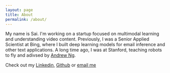 ```yaml
---
layout: page
title: About
permalink: /about/
---
```


My name is Sai. I'm working on a startup focused on multimodal learning and understanding video content. 
Previously, I was a Senior Applied Scientist at Bing, where I built deep learning models for email inference 
and other text applications. A long time ago, I was at Stanford, teaching robots to fly and adivsed by [Andrew Ng](http://www.robotics.stanford.edu/~ang/group.html).

Check out my [Linkedin](https://www.linkedin.com/in/sai-prashanth-soundararaj-a5398010), [Github](https://github.com/saiprashanths) or [email me](mailto:saip@outlook.com)
